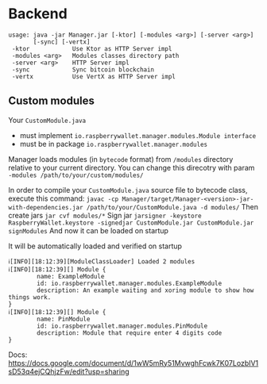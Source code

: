 # Backend

```
usage: java -jar Manager.jar [-ktor] [-modules <arg>] [-server <arg>]
       [-sync] [-vertx]
 -ktor            Use Ktor as HTTP Server impl
 -modules <arg>   Modules classes directory path
 -server <arg>    HTTP Server impl
 -sync            Sync bitcoin blockchain
 -vertx           Use VertX as HTTP Server impl
```


## Custom modules
Your `CustomModule.java`
- must implement `io.raspberrywallet.manager.modules.Module interface`
- must be in package `io.raspberrywallet.manager.modules`

Manager loads modules (in `bytecode` format) from `/modules` directory relative to your current directory.
You can change this direcotry with param `-modules /path/to/your/custom/modules/`

In order to compile your `CustomModule.java` source file to bytecode class, execute this command:
`javac -cp Manager/target/Manager-<version>-jar-with-dependencies.jar /path/to/your/CustomModule.java -d modules/`
Then create jars
`jar cvf modules/*`
Sign jar
`jarsigner -keystore RaspberryWallet.keystore -signedjar CustomModule.jar CustomModule.jar signModules`
And now it can be loaded on startup

It will be automatically loaded and verified on startup
```
ℹ[INFO][18:12:39][ModuleClassLoader] Loaded 2 modules
ℹ[INFO][18:12:39][] Module {
        name: ExampleModule
        id: io.raspberrywallet.manager.modules.ExampleModule
        description: An example waiting and xoring module to show how things work.
}
ℹ[INFO][18:12:39][] Module {
        name: PinModule
        id: io.raspberrywallet.manager.modules.PinModule
        description: Module that require enter 4 digits code
}
```

Docs: https://docs.google.com/document/d/1wW5mRy51MvwghFcwk7K07LozbIV1sD53q4ejCQhjzFw/edit?usp=sharing
